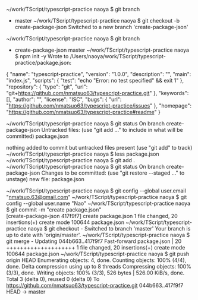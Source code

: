 ~/work/TScript/typescript-practice naoya $ git branch
* master
~/work/TScript/typescript-practice naoya $ git checkout -b create-package-json
Switched to a new branch 'create-package-json'

~/work/TScript/typescript-practice naoya $ git  branch
* create-package-json
  master
~/work/TScript/typescript-practice naoya $ npm init -y
Wrote to /Users/naoya/work/TScript/typescript-practice/package.json:

{
  "name": "typescript-practice",
  "version": "1.0.0",
  "description": "",
  "main": "index.js",
  "scripts": {
    "test": "echo \"Error: no test specified\" && exit 1"
  },
  "repository": {
    "type": "git",
    "url": "git+https://github.com/nmatsuo63/typescript-practice.git"
  },
  "keywords": [],
  "author": "",
  "license": "ISC",
  "bugs": {
    "url": "https://github.com/nmatsuo63/typescript-practice/issues"
  },
  "homepage": "https://github.com/nmatsuo63/typescript-practice#readme"
}


~/work/TScript/typescript-practice naoya $ git status
On branch create-package-json
Untracked files:
  (use "git add <file>..." to include in what will be committed)
        package.json

nothing added to commit but untracked files present (use "git add" to track)
~/work/TScript/typescript-practice naoya $ less package.json 
~/work/TScript/typescript-practice naoya $ git add .
~/work/TScript/typescript-practice naoya $ git status
On branch create-package-json
Changes to be committed:
  (use "git restore --staged <file>..." to unstage)
        new file:   package.json

~/work/TScript/typescript-practice naoya $ git config --global user.email "nmatsuo.63@gmail.com"
~/work/TScript/typescript-practice naoya $ git config --global user.name "Nao"
~/work/TScript/typescript-practice naoya $ git commit -m "create package.json"                  
[create-package-json 417f9f7] create package.json
 1 file changed, 20 insertions(+)
 create mode 100644 package.json
~/work/TScript/typescript-practice naoya $ git checkout - 
Switched to branch 'master'
Your branch is up to date with 'origin/master'.
~/work/TScript/typescript-practice naoya $ git merge -
Updating 044b663..417f9f7
Fast-forward
 package.json | 20 ++++++++++++++++++++
 1 file changed, 20 insertions(+)
 create mode 100644 package.json
~/work/TScript/typescript-practice naoya $ git push origin HEAD
Enumerating objects: 4, done.
Counting objects: 100% (4/4), done.
Delta compression using up to 8 threads
Compressing objects: 100% (3/3), done.
Writing objects: 100% (3/3), 526 bytes | 526.00 KiB/s, done.
Total 3 (delta 0), reused 0 (delta 0)
To https://github.com/nmatsuo63/typescript-practice.git
   044b663..417f9f7  HEAD -> master

